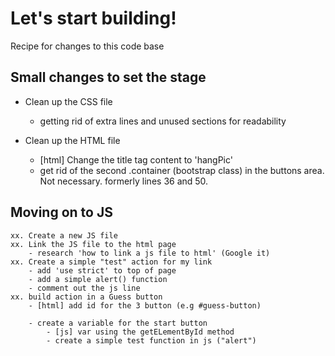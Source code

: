 # Let's start building!

Recipe for changes to this code base

## Small changes to set the stage

- Clean up the CSS file
	- getting rid of extra lines and unused sections for readability

- Clean up the HTML file
	- [html] Change the title tag content to 'hangPic'
	-	get rid of the second .container (bootstrap class) in the buttons area.  Not necessary. formerly lines 36 and 50.


## Moving on to JS

	xx. Create a new JS file
	xx. Link the JS file to the html page
		- research 'how to link a js file to html' (Google it)
	xx. Create a simple "test" action for my link
		- add 'use strict' to top of page
		- add a simple alert() function
		- comment out the js line
	xx. build action in a Guess button
		- [html] add id for the 3 button (e.g #guess-button)

		- create a variable for the start button
			- [js] var using the getELementById method
			- create a simple test function in js ("alert")

